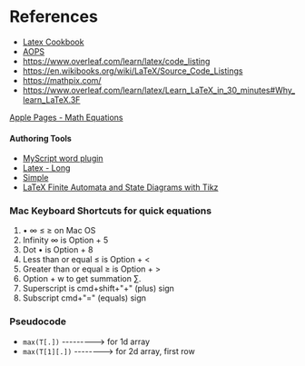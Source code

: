 # References
- [Latex Cookbook](https://latex-cookbook.net/)
- [AOPS](https://artofproblemsolving.com/wiki/index.php/LaTeX:LaTeX_on_AoPS)
- https://www.overleaf.com/learn/latex/code_listing
- https://en.wikibooks.org/wiki/LaTeX/Source_Code_Listings
- https://mathpix.com/
- https://www.overleaf.com/learn/latex/Learn_LaTeX_in_30_minutes#Why_learn_LaTeX.3F

[Apple Pages - Math Equations](https://support.apple.com/en-ca/guide/pages/tanca5a4fbd9/mac#:~:text=in%20the%20toolbar%2C%20then%20choose,Click%20Use%20Pages)

#### Authoring Tools
- [MyScript word plugin](https://www.youtube.com/watch?v=V6lGATgQeZQ&feature=youtu.be)
- [Latex - Long](https://www.youtube.com/watch?v=VhmkLrOjLsw)
- [Simple](https://www.youtube.com/watch?v=Jp0lPj2-DQA)
- [LaTeX Finite Automata and State Diagrams with Tikz](https://hayesall.com/blog/latex-automata/)

### Mac Keyboard Shortcuts for quick equations
1. • ∞ ≤ ≥ on Mac OS
2. Infinity ∞ is Option + 5
3. Dot • is Option + 8 
4. Less than or equal ≤ is Option + <
5. Greater than or equal ≥ is Option + >
6. Option + w to get summation ∑.
7. Superscript is cmd+shift+"+" (plus) sign
8. Subscript cmd+"=" (equals) sign

### Pseudocode
- `max(T[.])` ---------> for 1d array
- `max(T[1][.])` --------> for 2d array, first row
